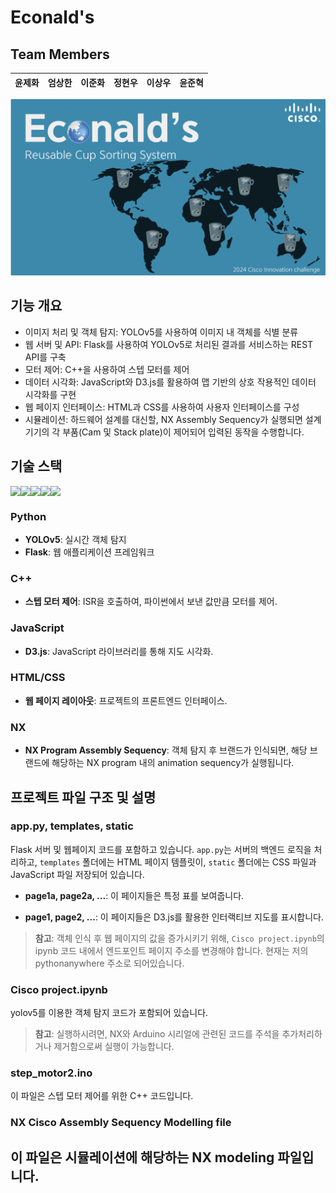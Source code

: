 
# Econald's

## Team Members

| 윤제화 | 엄상한 | 이준화 | 정현우 | 이상우 | 윤준혁 |
|:------|:------|:------|:------|:------|:------|

![Background Image](/econald.png)

## 기능 개요

- 이미지 처리 및 객체 탐지: YOLOv5를 사용하여 이미지 내 객체를 식별 분류
- 웹 서버 및 API: Flask를 사용하여 YOLOv5로 처리된 결과를 서비스하는 REST API를 구축
- 모터 제어: C++을 사용하여 스텝 모터를 제어
- 데이터 시각화: JavaScript와 D3.js를 활용하여 맵 기반의 상호 작용적인 데이터 시각화를 구현
- 웹 페이지 인터페이스: HTML과 CSS를 사용하여 사용자 인터페이스를 구성
- 시뮬레이션: 하드웨어 설계를 대신할, NX Assembly Sequency가 실행되면 설계 기기의 각 부품(Cam 및 Stack plate)이 제어되어 입력된 동작을 수행합니다.

## 기술 스택
<div style="display: flex;">
    <img src="https://img.shields.io/badge/Python-3776AB?style=for-the-badge&logo=Python&logoColor=white">
    <img src="https://img.shields.io/badge/C++-00599C?style=for-the-badge&logo=C++&logoColor=white">
    <img src="https://img.shields.io/badge/D3.JS-F9A03C?style=for-the-badge&logo=D3.js&logoColor=white">
    <img src="https://img.shields.io/badge/Javascript-F7DF1E?style=for-the-badge&logo=Javascript&logoColor=white">
    <img src="https://img.shields.io/badge/NX-143055?style=for-the-badge&logo=NX&logoColor=white">
</div>


### Python
- **YOLOv5**: 실시간 객체 탐지
- **Flask**: 웹 애플리케이션 프레임워크

### C++
- **스텝 모터 제어**: ISR을 호출하여, 파이썬에서 보낸 값만큼 모터를 제어.

### JavaScript
- **D3.js**: JavaScript 라이브러리를 통해 지도 시각화.

### HTML/CSS
- **웹 페이지 레이아웃**: 프로젝트의 프론트엔드 인터페이스.

### NX
- **NX Program Assembly Sequency**: 객체 탐지 후 브랜드가 인식되면, 해당 브랜드에 해당하는 NX program 내의 animation sequency가 실행됩니다.




## 프로젝트 파일 구조 및 설명

### **app.py, templates, static**
Flask 서버 및 웹페이지 코드를 포함하고 있습니다. `app.py`는 서버의 백엔드 로직을 처리하고, `templates` 폴더에는 HTML 페이지 템플릿이, `static` 폴더에는 CSS 파일과 JavaScript 파일 저장되어 있습니다.<br>
- **page1a, page2a, ...**: 이 페이지들은 특정 표를 보여줍니다.

- **page1, page2, ...**: 이 페이지들은 D3.js를 활용한 인터랙티브 지도를 표시합니다.


> **참고**: 객체 인식 후 웹 페이지의 값을 증가시키기 위해, `Cisco project.ipynb`의 ipynb 코드 내에서 엔드포인트 페이지 주소를 변경해야 합니다. 현재는 저의 pythonanywhere 주소로 되어있습니다.

### **Cisco project.ipynb**
yolov5를 이용한 객체 탐지 코드가 포함되어 있습니다. <br>

> **참고**: 실행하시려면, NX와 Arduino 시리얼에 관련된 코드를 주석을 추가처리하거나 제거함으로써 실행이 가능합니다.

### **step_motor2.ino**
이 파일은 스텝 모터 제어를 위한 C++ 코드입니다. 

### **NX Cisco Assembly Sequency Modelling file**
이 파일은 시뮬레이션에 해당하는 NX modeling 파일입니다.
---

